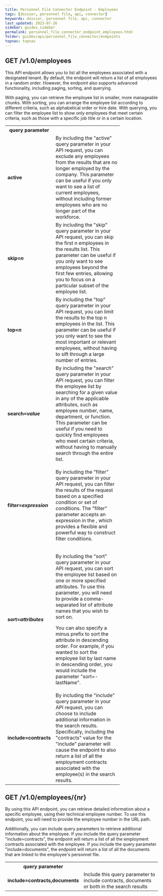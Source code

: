 ```yaml
---
title: Personnel File Connector Endpoint - Employees
tags: [dossier, personnel file, api, connector]
keywords: dossier, personnel file, api, connector
last_updated: 2023-07-26
sidebar: guides_sidebar
permalink: personnel_file_connector_endpoint_employees.html
folder: guides/api/personnel_file_connector/endpoints
topnav: topnav
---
```


<h2>GET /v1.0/employees</h2>
<p>This API endpoint allows you to list all the employees associated with a designated tenant. By default, the endpoint will return a list of all employees in a random order. However, the endpoint also supports advanced functionality, including paging, sorting, and querying.</p>
<p>With paging, you can retrieve the employee list in smaller, more manageable chunks. With sorting, you can arrange the employee list according to different criteria, such as alphabetical order or hire date. With querying, you can filter the employee list to show only employees that meet certain criteria, such as those with a specific job title or in a certain location.</p>
<table class="wrapped relative-table" style="width: 75.0811%;">
  <colgroup>
    <col style="width: 12.9282%;"/>
    <col style="width: 87.0718%;"/>
  </colgroup>
  <tbody>
    <tr>
      <th>query parameter</th>
      <th>
        <br/>
      </th>
    </tr>
    <tr>
      <td colspan="1">
        <strong>active</strong>
      </td>
      <td colspan="1">By including the "active" query parameter in your API request, you can exclude any employees from the results that are no longer employed by the company. This parameter can be useful if you only want to see a list of current employees, without including former employees who are no longer part of the workforce.</td>
    </tr>
    <tr>
      <td>
        <strong>skip=<em>n</em>
        </strong>
      </td>
      <td>By including the "skip" query parameter in your API request, you can skip the first n employees in the results list. This parameter can be useful if you only want to see employees beyond the first few entries, allowing you to focus on a particular subset of the employee list.</td>
    </tr>
    <tr>
      <td>
        <strong>top=<em>n</em>
        </strong>
      </td>
      <td>By including the "top" query parameter in your API request, you can limit the results to the top n employees in the list. This parameter can be useful if you only want to see the most important or relevant employees, without having to sift through a large number of entries.</td>
    </tr>
    <tr>
      <td>
        <strong>search=<em>value</em>
        </strong>
      </td>
      <td>By including the "search" query parameter in your API request, you can filter the employee list by searching for a given value in any of the applicable attributes, such as employee number, name, department, or function. This parameter can be useful if you need to quickly find employees who meet certain criteria, without having to manually search through the entire list.</td>
    </tr>
    <tr>
      <td colspan="1">
        <strong>filter=<em>expression</em>
        </strong>
      </td>
      <td colspan="1">
        <p>By including the "filter" query parameter in your API request, you can filter the results of the request based on a specified condition or set of conditions. The "filter" parameter accepts an expression in the <ac:link>
            <ri:page ri:content-title="OData Filter language"/>
            <ac:plain-text-link-body><![CDATA[OData Filter Language]]></ac:plain-text-link-body>
          </ac:link>, which provides a flexible and powerful way to construct filter conditions.</p>
      </td>
    </tr>
    <tr>
      <td colspan="1">
        <strong>sort=<em>attributes</em>
        </strong>
      </td>
      <td colspan="1">
        <p>By including the "sort" query parameter in your API request, you can sort the employee list based on one or more specified attributes. To use this parameter, you will need to provide a comma-separated list of attribute names that you wish to sort on.</p>
        <p>You can also specify a minus prefix to sort the attribute in descending order. For example, if you wanted to sort the employee list by last name in descending order, you would include the parameter "sort=-lastName".</p>
      </td>
    </tr>
    <tr>
      <td colspan="1">
        <strong>include=contracts</strong>
      </td>
      <td colspan="1">By including the "include" query parameter in your API request, you can choose to include additional information in the search results. Specifically, including the "contracts" value for the "include" parameter will cause the endpoint to also return a list of all the employment contracts associated with the employee(s) in the search results.</td>
    </tr>
  </tbody>
</table>

<h2>GET /v1.0/employees/{nr}</h2>
<p>By using this API endpoint, you can retrieve detailed information about a specific employee, using their technical employee number. To use this endpoint, you will need to provide the employee number in the URL path.</p>
<p>Additionally, you can include query parameters to retrieve additional information about the employee. If you include the query parameter "include=contracts", the endpoint will return a list of all the employment contracts associated with the employee. If you include the query parameter "include=documents", the endpoint will return a list of all the documents that are linked to the employee's personnel file.</p>
<table class="wrapped">
  <colgroup>
    <col/>
    <col/>
  </colgroup>
  <tbody>
    <tr>
      <th>query parameter</th>
      <th>
        <br/>
      </th>
    </tr>
    <tr>
      <td colspan="1">
        <strong>include=contracts,documents</strong>
      </td>
      <td colspan="1">Include this query parameter to include contracts, documents or both in the search results</td>
    </tr>
  </tbody>
</table>



